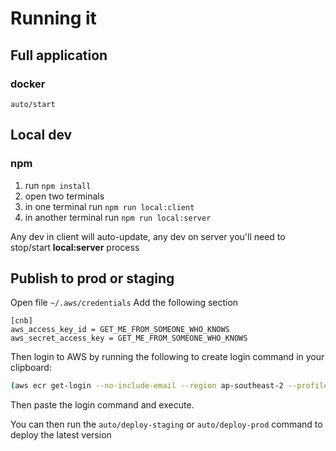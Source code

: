 # Running it

## Full application

### docker

```
auto/start
```

## Local dev

### npm

1. run `npm install`
2. open two terminals
3. in one terminal run `npm run local:client`
4. in another terminal run `npm run local:server`


Any dev in client will auto-update, any dev on server you'll need to stop/start **local:server** process


## Publish to prod or staging

Open file `~/.aws/credentials`
Add the following section

```
[cnb]
aws_access_key_id = GET_ME_FROM_SOMEONE_WHO_KNOWS
aws_secret_access_key = GET_ME_FROM_SOMEONE_WHO_KNOWS
```

Then login to AWS by running the following to create login command in your clipboard:

```bash
(aws ecr get-login --no-include-email --region ap-southeast-2 --profile cnb) | pbcopy
```
Then paste the login command and execute.

You can then run the `auto/deploy-staging` or `auto/deploy-prod` command to deploy the latest version
